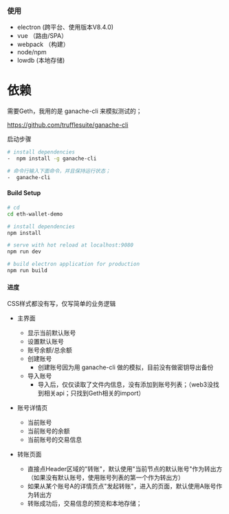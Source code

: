 ### 使用

- electron   (跨平台、使用版本V8.4.0)
- vue       （路由/SPA）
- webpack   （构建）
- node/npm
- lowdb     (本地存储)

# 依赖

需要Geth，我用的是 ganache-cli 来模拟测试的；

https://github.com/trufflesuite/ganache-cli

启动步骤


``` bash
# install dependencies
-  npm install -g ganache-cli

# 命令行输入下面命令，并且保持运行状态；
-  ganache-cli

```


#### Build Setup

``` bash
# cd
cd eth-wallet-demo

# install dependencies
npm install

# serve with hot reload at localhost:9080
npm run dev

# build electron application for production
npm run build


```

#### 进度

CSS样式都没有写，仅写简单的业务逻辑

- 主界面

    - 显示当前默认账号
    - 设置默认账号
    - 账号余额/总余额
    - 创建账号
        - 创建账号因为用 ganache-cli 做的模拟，目前没有做密钥导出备份
    - 导入账号
        - 导入后，仅仅读取了文件内信息，没有添加到账号列表；（web3没找到相关api；只找到Geth相关的import）


- 账号详情页
    - 当前账号
    - 当前账号的余额
    - 当前账号的交易信息

- 转账页面
    - 直接点Header区域的"转账"，默认使用"当前节点的默认账号"作为转出方（如果没有默认账号，使用账号列表的第一个作为转出方）
    - 如果从某个账号A的详情页点"发起转账"，进入的页面，默认使用A账号作为转出方
    - 转账成功后，交易信息的预览和本地存储；